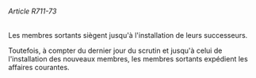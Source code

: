 ###### Article R711-73

Les membres sortants siègent jusqu'à l'installation de leurs successeurs.

Toutefois, à compter du dernier jour du scrutin et jusqu'à celui de l'installation des nouveaux membres, les membres sortants expédient les affaires courantes.

